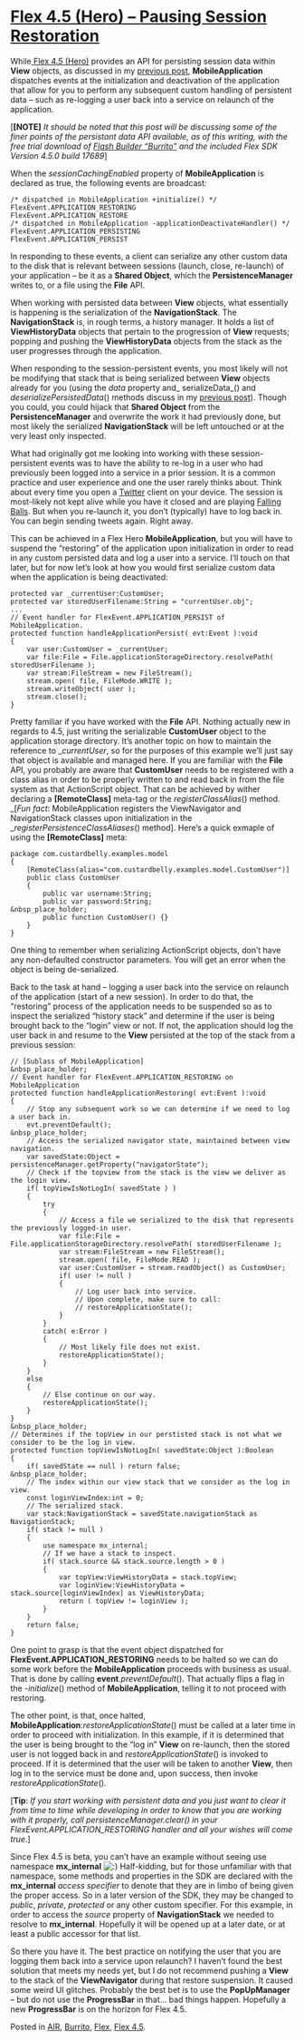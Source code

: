 # [Flex 4.5 (Hero) – Pausing Session Restoration](http://custardbelly.com/blog/2010/11/17/flex-hero-pausing-session-restoration/)

While[ Flex 4.5 (Hero)](http://labs.adobe.com/technologies/flashbuilder_burrito/) provides an API for persisting session data within **View** objects, as discussed in my [previous post](http://custardbelly.com/blog/?p=228), **MobileApplication** dispatches events at the initialization and deactivation of the application that allow for you to perform any subsequent custom handling of persistent data – such as re-logging a user back into a service on relaunch of the application.

[**[NOTE]** _It should be noted that this post will be discussing some of the finer points of the persistant data API available, as of this writing, with the free trial download of [Flash Builder “Burrito”](http://labs.adobe.com/technologies/flashbuilder_burrito/) and the included Flex SDK Version 4.5.0 build 17689_]

When the _sessionCachingEnabled_ property of **MobileApplication** is declared as true, the following events are broadcast:
    
    /* dispatched in MobileApplication +initialize() */
    FlexEvent.APPLICATION_RESTORING
    FlexEvent.APPLICATION_RESTORE
    /* dispatched in MobileApplication -applicationDeactivateHandler() */
    FlexEvent.APPLICATION_PERSISTING
    FlexEvent.APPLICATION_PERSIST

In responding to these events, a client can serialize any other custom data to the disk that is relevant between sessions (launch, close, re-launch) of your application – be it as a **Shared Object**, which the **PersistenceManager** writes to, or a file using the **File** API.

When working with persisted data between **View** objects, what essentially is happening is the serialization of the **NavigationStack**. The **NavigationStack** is, in rough terms, a history manager. It holds a list of **ViewHistoryData** objects that pertain to the progression of **View** requests; popping and pushing the **ViewHistoryData** objects from the stack as the user progresses through the application.

When responding to the session-persistent events, you most likely will not be modifying that stack that is being serialized between **View** objects already for you (using the _data_ property and_ serializeData_() and _deserializePersistedData_() methods discuss in my [previous post](http://custardbelly.com/blog/?p=228)). Though you could, you could hijack that **Shared Object** from the **PersistenceManager** and overwrite the work it had previously done, but most likely the serialized **NavigationStack** will be left untouched or at the very least only inspected.

What had originally got me looking into working with these session-persistent events was to have the ability to re-log in a user who had previously been logged into a service in a prior session. It is a common practice and user experience and one the user rarely thinks about. Think about every time you open a [Twitter](http://twitter.com/#!/bustardcelly) client on your device. The session is most-likely not kept alive while you have it closed and are playing [Falling Balls](http://itunes.apple.com/us/app/falling-balls/id301545989?mt=8). But when you re-launch it, you don’t (typically) have to log back in. You can begin sending tweets again. Right away.

This can be achieved in a Flex Hero **MobileApplication**, but you will have to suspend the “restoring” of the application upon initialization in order to read in any custom persisted data and log a user into a service. I’ll touch on that later, but for now let’s look at how you would first serialize custom data when the application is being deactivated:
    
    protected var _currentUser:CustomUser;
    protected var storedUserFilename:String = "currentUser.obj";
    ...
    // Event handler for FlexEvent.APPLICATION_PERSIST of MobileApplication.
    protected function handleApplicationPersist( evt:Event ):void
    {
    	var user:CustomUser = _currentUser;
    	var file:File = File.applicationStorageDirectory.resolvePath( storedUserFilename );
    	var stream:FileStream = new FileStream();
    	stream.open( file, FileMode.WRITE );
    	stream.writeObject( user );
    	stream.close();
    }

Pretty familiar if you have worked with the **File** API. Nothing actually new in regards to 4.5, just writing the serializable **CustomUser** object to the application storage directory. It’s another topic on how to maintain the reference to __currentUser_, so for the purposes of this example we’ll just say that object is available and managed here. If you are familiar with the **File** API, you probably are aware that **CustomUser** needs to be registered with a class alias in order to be properly written to and read back in from the file system as that ActionScript object. That can be achieved by wither declaring a **[RemoteClass]** meta-tag or the _registerClassAlias_() method. _[*Fun fact*: MobileApplication registers the ViewNavigator and NavigationStack classes upon initialization in the __registerPersistenceClassAliases_() method]. Here’s a quick exmaple of using the **[RemoteClass]** meta:
    
    package com.custardbelly.examples.model
    {
    	[RemoteClass(alias="com.custardbelly.examples.model.CustomUser")]
    	public class CustomUser
    	{
    		public var username:String;
    		public var password:String;
    &nbsp_place_holder;
    		public function CustomUser() {}
    	}
    }

One thing to remember when serializing ActionScript objects, don’t have any non-defaulted constructor parameters. You will get an error when the object is being de-serialized.

Back to the task at hand – logging a user back into the service on relaunch of the application (start of a new session). In order to do that, the “restoring” process of the application needs to be suspended so as to inspect the serialized “history stack” and determine if the user is being brought back to the “login” view or not. If not, the application should log the user back in and resume to the **View** persisted at the top of the stack from a previous session:
    
    // [Sublass of MobileApplication]
    &nbsp_place_holder;
    // Event handler for FlexEvent.APPLICATION_RESTORING on MobileApplication
    protected function handleApplicationRestoring( evt:Event ):void
    {
    	// Stop any subsequent work so we can determine if we need to log a user back in. 
    	evt.preventDefault();
    &nbsp_place_holder;
    	// Access the serialized navigator state, maintained between view navigation.
    	var savedState:Object = persistenceManager.getProperty("navigatorState");
    	// Check if the topview from the stack is the view we deliver as the login view.
    	if( topViewIsNotLogIn( savedState ) )
    	{
    		try
    		{
    			// Access a file we serialized to the disk that represents the previously logged-in user.
    			var file:File = File.applicationStorageDirectory.resolvePath( storedUserFilename );
    			var stream:FileStream = new FileStream();
    			stream.open( file, FileMode.READ );
    			var user:CustomUser = stream.readObject() as CustomUser;
    			if( user != null )
    			{
    				// Log user back into service.
    				// Upon complete, make sure to call:
    				// restoreApplicationState();
    			}
    		}
    		catch( e:Error )
    		{
    			// Most likely file does not exist.
    			restoreApplicationState();
    		}
    	}
    	else
    	{
    		// Else continue on our way.
    		restoreApplicationState();
    	}
    }
    &nbsp_place_holder;
    // Determines if the topView in our perstisted stack is not what we consider to be the log in view.
    protected function topViewIsNotLogIn( savedState:Object ):Boolean
    {
    	if( savedState == null ) return false;
    &nbsp_place_holder;
    	// The index within our view stack that we consider as the log in view.
    	const loginViewIndex:int = 0;
    	// The serialized stack.
    	var stack:NavigationStack = savedState.navigationStack as NavigationStack;
    	if( stack != null )
    	{
    		use namespace mx_internal;
    		// If we have a stack to inspect.
    		if( stack.source && stack.source.length > 0 )
    		{
    			var topView:ViewHistoryData = stack.topView;
    			var loginView:ViewHistoryData = stack.source[loginViewIndex] as ViewHistoryData;
    			return ( topView != loginView );
    		}
    	}
    	return false;
    }

One point to grasp is that the event object dispatched for **FlexEvent.APPLICATION_RESTORING** needs to be halted so we can do some work before the **MobileApplication** proceeds with business as usual. That is done by calling **event**._preventDefault_(). That actually flips a flag in the -_initialize_() method of **MobileApplication**, telling it to not proceed with restoring.

The other point, is that, once halted, **MobileApplication**:_restoreApplicationState_() must be called at a later time in order to proceed with initialization. In this example, if it is determined that the user is being brought to the “log in” **View** on re-launch, then the stored user is not logged back in and _restoreApplicationState_() is invoked to proceed. If it is determined that the user will be taken to another **View**, then log in to the service must be done and, upon success, then invoke _restoreApplicationState_().

[**Tip**: _If you start working with persistent data and you just want to clear it from time to time while developing in order to know that you are working with it properly, call persistenceManager.clear() in your FlexEvent.APPLICATION_RESTORING handler and all your wishes will come true._]

Since Flex 4.5 is beta, you can’t have an example without seeing use namespace **mx_internal** ![:)](http://custardbelly.com/blog/wp-includes/images/smilies/icon_smile.gif) Half-kidding, but for those unfamiliar with that namespace, some methods and properties in the SDK are declared with the **mx_internal** _access specifier_ to denote that they are in limbo of being given the proper access. So in a later version of the SDK, they may be changed to _public_, _private_, _protected_ or any other custom specifier. For this example, in order to access the _source_ property of **NavigationStack** we needed to resolve to **mx_internal**. Hopefully it will be opened up at a later date, or at least a public accessor for that list.

So there you have it. The best practice on notifying the user that you are logging them back into a service upon relaunch? I haven’t found the best solution that meets my needs yet, but I do not recommend pushing a **View** to the stack of the **ViewNavigator** during that restore suspension. It caused some weird UI glitches. Probably the best bet is to use the **PopUpManager** – but do not use the **ProgressBar** in that… bad things happen. Hopefully a new **ProgressBar** is on the horizon for Flex 4.5.

Posted in [AIR](http://custardbelly.com/blog/category/air/), [Burrito](http://custardbelly.com/blog/category/burrito/), [Flex](http://custardbelly.com/blog/category/flex/), [Flex 4.5](http://custardbelly.com/blog/category/flex-4-5/).
